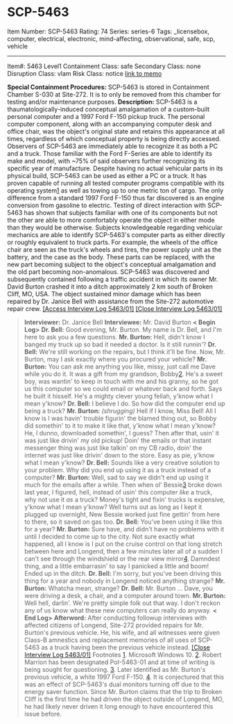 # SCP-5463
Item Number: SCP-5463
Rating: 74
Series: series-6
Tags: _licensebox, computer, electrical, electronic, mind-affecting, observational, safe, scp, vehicle

---

Item#: 5463
Level1
Containment Class:
safe
Secondary Class:
none
Disruption Class:
vlam
Risk Class:
notice
[link to memo](/classification-committee-memo)  

  
**Special Containment Procedures:** SCP-5463 is stored in Containment Chamber S-030 at Site-272. It is to only be removed from this chamber for testing and/or maintenance purposes.
**Description:** SCP-5463 is a thaumatologically-induced conceptual amalgamation of a custom-built personal computer and a 1997 Ford F-150 pickup truck. The personal computer component, along with an accompanying computer desk and office chair, was the object's original state and retains this appearance at all times, regardless of which conceptual property is being directly accessed. Observers of SCP-5463 are immediately able to recognize it as both a PC and a truck. Those familiar with the Ford F-Series are able to identify its make and model, with ~75% of said observers further recognizing its specific year of manufacture.
Despite having no actual vehicular parts in its physical build, SCP-5463 can be used as either a PC or a truck. It has proven capable of running all tested computer programs compatible with its operating system[1](javascript:;) as well as towing up to one metric ton of cargo. The only difference from a standard 1997 Ford F-150 thus far discovered is an engine conversion from gasoline to electric.
Testing of direct interaction with SCP-5463 has shown that subjects familiar with one of its components but not the other are able to more comfortably operate the object in either mode than they would be otherwise. Subjects knowledgeable regarding vehicular mechanics are able to identify SCP-5463's computer parts as either directly or roughly equivalent to truck parts. For example, the wheels of the office chair are seen as the truck's wheels and tires, the power supply unit as the battery, and the case as the body. These parts can be replaced, with the new part becoming subject to the object's conceptual amalgamation and the old part becoming non-anomalous.
SCP-5463 was discovered and subsequently contained following a traffic accident in which its owner Mr. David Burton crashed it into a ditch approximately 2 km south of Broken Cliff, MO, USA. The object sustained minor damage which has been repaired by Dr. Janice Bell with assistance from the Site-272 automotive repair crew.
[[Access Interview Log 5463/01]](javascript:;)
[[Close Interview Log 5463/01]](javascript:;)
> **Interviewer:** Dr. Janice Bell
> **Interviewee:** Mr. David Burton
> **< Begin Log>**
> **Dr. Bell:** Good evening, Mr. Burton. My name is Dr. Bell, and I'm here to ask you a few questions.
> **Mr. Burton:** Hell, didn't know I banged my truck up so bad it needed a doctor. Is it still runnin'?
> **Dr. Bell:** We're still working on the repairs, but I think it'll be fine. Now, Mr. Burton, may I ask exactly where you procured your vehicle?
> **Mr. Burton:** You can ask me anything you like, missy, just call me Dave while you do it. It was a gift from my grandson, Bobby[2](javascript:;). He's a sweet boy, was wantin' to keep in touch with me and his granny, so he got us this computer so we could email or whatever back and forth. Says he built it hisself. He's a mighty clever young fellah, y'know what I mean y'know?
> **Dr. Bell:** I believe I do. So how did the computer end up being a truck?
> **Mr. Burton:** _(shrugging)_ Hell if I know, Miss Bell! All I know is I was havin' trouble figurin' the blamed thing out, so Bobby did somethin' to it to make it like that, y'know what I mean y'know? He, I dunno, downloaded somethin', I guess? Then after that, usin' it was just like drivin' my old pickup! Doin' the emails or that instant messenger thing was just like talkin' on my CB radio, doin' the internet was just like drivin' down to the store. Easy as pie, y'know what I mean y'know?
> **Dr. Bell:** Sounds like a very creative solution to your problem. Why did you end up using it as a truck instead of a computer?
> **Mr. Burton:** Well, sad to say we didn't end up using it much for the emails after a while. Then when ol' Bessie[3](javascript:;) broke down last year, I figured, hell, instead of usin' this computer _like_ a truck, why not use it _as_ a truck? Money's tight and fixin' trucks is expensive, y'know what I mean y'know? Well turns out as long as I kept it plugged up overnight, New Bessie worked just fine gettin' from here to there, so it saved on gas too.
> **Dr. Bell:** You've been using it like this for a year?
> **Mr. Burton:** Sure have, and didn't have no problems with it until I decided to come up to the city. Not sure exactly what happened, all I know is I put on the cruise control on that long stretch between here and Longend, then a few minutes later all of a sudden I can't see through the windshield or the rear view mirror[4](javascript:;). Damndest thing, and a little embarrasin' to say I panicked a little and boom! Ended up in the ditch.
> **Dr. Bell:** I'm sorry, but you've been driving this thing for a year and nobody in Longend noticed anything strange?
> **Mr. Burton:** Whatcha mean, strange?
> **Dr. Bell:** Mr. Burton … Dave, you were driving a desk, a chair, and a computer around town.
> **Mr. Burton:** Well hell, darlin'. We're pretty simple folk out that way. I don't reckon any of us know what these new computers can really do anyway.
> **< End Log>**
> **Afterword:** After conducting followup interviews with affected citizens of Longend, Site-272 provided repairs for Mr. Burton's previous vehicle. He, his wife, and all witnesses were given Class-B amnestics and replacement memories of all uses of SCP-5463 as a truck having been the previous vehicle instead.
[[Close Interview Log 5463/01]](javascript:;)
Footnotes
[1](javascript:;). Microsoft Windows 10.
[2](javascript:;). Robert Marrion has been designated PoI-5463-01 and at time of writing is being sought for questioning.
[3](javascript:;). Later identified as Mr. Burton's previous vehicle, a white 1997 Ford F-150.
[4](javascript:;). It is conjectured that this was an effect of SCP-5463's dual monitors turning off due to the energy saver function. Since Mr. Burton claims that the trip to Broken Cliff is the first time he had driven the object outside of Longend, MO, he had likely never driven it long enough to have encountered this issue before.